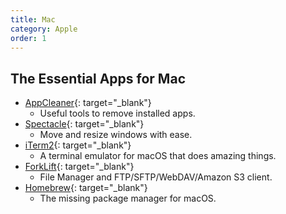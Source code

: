 ```yaml
---
title: Mac
category: Apple
order: 1
---
```


## The Essential Apps for Mac

* [AppCleaner](http://freemacsoft.net/appcleaner/){: target="_blank"}
    * Useful tools to remove installed apps.
* [Spectacle](https://www.spectacleapp.com/){: target="_blank"}
    * Move and resize windows with ease.
* [iTerm2](https://www.iterm2.com/){: target="_blank"}
    * A terminal emulator for macOS that does amazing things.
* [ForkLift](https://itunes.apple.com/kr/app/forklift-file-manager-and-ftp-sftp-webdav-amazon-s3-client/id412448059?mt=12){: target="_blank"}
    * File Manager and FTP/SFTP/WebDAV/Amazon S3 client.
* [Homebrew](https://brew.sh/){: target="_blank"}
    * The missing package manager for macOS.
